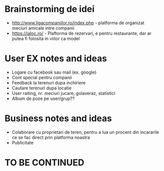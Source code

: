 
# Brainstorming de idei

* http://www.ligacompaniilor.ro/index.php - platforma de organizat meciuri amicale intre companii
* https://ialoc.ro/ - Plaftorma de rezervari, e pentru restaurante, dar ar putea fi folosita in viitor ca model

# User EX notes and ideas
* Logare cu facebook sau mail (ex. google)
* Cont special pentru companii
* Feedback la terenuri dupa inchiriere
* Cautare terenuri dupa locatie
* User raiting, nr. meciuri jucare, golaveraz, statistici
* Album de poze pe user/grup??

# Business notes and ideas
* Colaborare cu proprietari de teren, pentru a lua un procent din incararile ce se fac direct prin platforma noastra
* Publicitate

# TO BE CONTINUED

